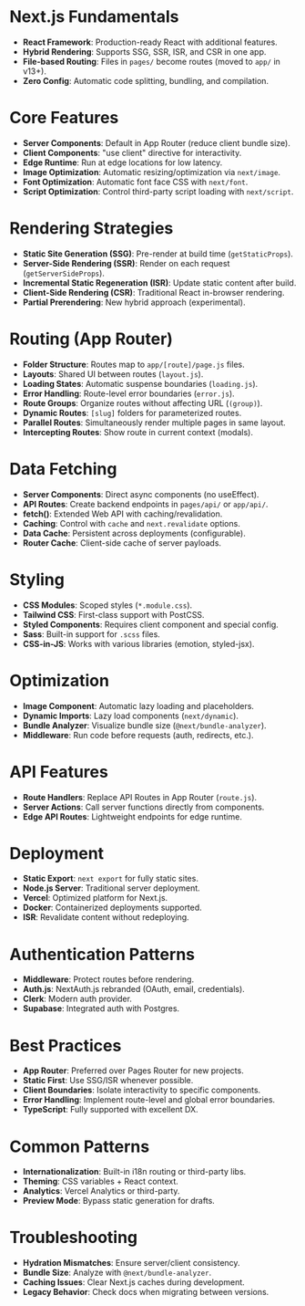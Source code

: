 # Next.js Fundamentals
- **React Framework**: Production-ready React with additional features.
- **Hybrid Rendering**: Supports SSG, SSR, ISR, and CSR in one app.
- **File-based Routing**: Files in `pages/` become routes (moved to `app/` in v13+).
- **Zero Config**: Automatic code splitting, bundling, and compilation.

# Core Features
- **Server Components**: Default in App Router (reduce client bundle size).
- **Client Components**: "use client" directive for interactivity.
- **Edge Runtime**: Run at edge locations for low latency.
- **Image Optimization**: Automatic resizing/optimization via `next/image`.
- **Font Optimization**: Automatic font face CSS with `next/font`.
- **Script Optimization**: Control third-party script loading with `next/script`.

# Rendering Strategies
- **Static Site Generation (SSG)**: Pre-render at build time (`getStaticProps`).
- **Server-Side Rendering (SSR)**: Render on each request (`getServerSideProps`).
- **Incremental Static Regeneration (ISR)**: Update static content after build.
- **Client-Side Rendering (CSR)**: Traditional React in-browser rendering.
- **Partial Prerendering**: New hybrid approach (experimental).

# Routing (App Router)
- **Folder Structure**: Routes map to `app/[route]/page.js` files.
- **Layouts**: Shared UI between routes (`layout.js`).
- **Loading States**: Automatic suspense boundaries (`loading.js`).
- **Error Handling**: Route-level error boundaries (`error.js`).
- **Route Groups**: Organize routes without affecting URL (`(group)`).
- **Dynamic Routes**: `[slug]` folders for parameterized routes.
- **Parallel Routes**: Simultaneously render multiple pages in same layout.
- **Intercepting Routes**: Show route in current context (modals).

# Data Fetching
- **Server Components**: Direct async components (no useEffect).
- **API Routes**: Create backend endpoints in `pages/api/` or `app/api/`.
- **fetch()**: Extended Web API with caching/revalidation.
- **Caching**: Control with `cache` and `next.revalidate` options.
- **Data Cache**: Persistent across deployments (configurable).
- **Router Cache**: Client-side cache of server payloads.

# Styling
- **CSS Modules**: Scoped styles (`*.module.css`).
- **Tailwind CSS**: First-class support with PostCSS.
- **Styled Components**: Requires client component and special config.
- **Sass**: Built-in support for `.scss` files.
- **CSS-in-JS**: Works with various libraries (emotion, styled-jsx).

# Optimization
- **Image Component**: Automatic lazy loading and placeholders.
- **Dynamic Imports**: Lazy load components (`next/dynamic`).
- **Bundle Analyzer**: Visualize bundle size (`@next/bundle-analyzer`).
- **Middleware**: Run code before requests (auth, redirects, etc.).

# API Features
- **Route Handlers**: Replace API Routes in App Router (`route.js`).
- **Server Actions**: Call server functions directly from components.
- **Edge API Routes**: Lightweight endpoints for edge runtime.

# Deployment
- **Static Export**: `next export` for fully static sites.
- **Node.js Server**: Traditional server deployment.
- **Vercel**: Optimized platform for Next.js.
- **Docker**: Containerized deployments supported.
- **ISR**: Revalidate content without redeploying.

# Authentication Patterns
- **Middleware**: Protect routes before rendering.
- **Auth.js**: NextAuth.js rebranded (OAuth, email, credentials).
- **Clerk**: Modern auth provider.
- **Supabase**: Integrated auth with Postgres.

# Best Practices
- **App Router**: Preferred over Pages Router for new projects.
- **Static First**: Use SSG/ISR whenever possible.
- **Client Boundaries**: Isolate interactivity to specific components.
- **Error Handling**: Implement route-level and global error boundaries.
- **TypeScript**: Fully supported with excellent DX.

# Common Patterns
- **Internationalization**: Built-in i18n routing or third-party libs.
- **Theming**: CSS variables + React context.
- **Analytics**: Vercel Analytics or third-party.
- **Preview Mode**: Bypass static generation for drafts.

# Troubleshooting
- **Hydration Mismatches**: Ensure server/client consistency.
- **Bundle Size**: Analyze with `@next/bundle-analyzer`.
- **Caching Issues**: Clear Next.js caches during development.
- **Legacy Behavior**: Check docs when migrating between versions.

